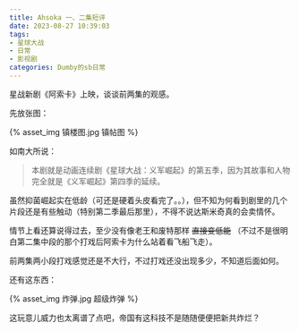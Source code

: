 ```yaml
---
title: Ahsoka 一、二集短评
date: 2023-08-27 10:39:03
tags:
- 星球大战
- 日常
- 影视剧
categories: Dumby的sb日常
---
```


星战新剧《阿索卡》上映，谈谈前两集的观感。

<!--more-->

先放张图：

{% asset_img 镇楼图.jpg 镇帖图 %}

如南大所说：

> 本剧就是动画连续剧《星球大战：义军崛起》的第五季，因为其故事和人物完全就是《义军崛起》第四季的延续。

虽然抑菌崛起实在低龄（可还是硬着头皮看完了。。），但不知为何看到剧里的几个片段还是有些触动（特别第二季最后那里），不得不说达斯米奇真的会卖情怀。

情节上看还算说得过去，至少没有像老王和废特那样 ~~直接变低能~~ （不过不是很明白第二集中段的那个打戏后阿索卡为什么站着看飞船飞走）。

前两集两小段打戏感觉还是不大行，不过打戏还没出现多少，不知道后面如何。

还有这东西：

{% asset_img 炸弹.jpg 超级炸弹 %}

这玩意儿威力也太离谱了点吧，帝国有这科技不是随随便便把新共炸烂？
